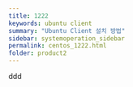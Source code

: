 ```yaml
---
title: 1222
keywords: ubuntu client
summary: "Ubuntu Client 설치 방법"
sidebar: systemoperation_sidebar
permalink: centos_1222.html
folder: product2
---
```



ddd
